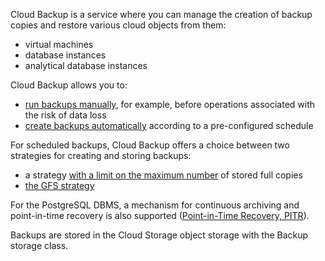 Cloud Backup is a service where you can manage the creation of backup copies and restore various cloud objects from them:

- virtual machines
- database instances
- analytical database instances

Cloud Backup allows you to:

- [run backups manually](/en/storage/backups/instructions/create-backup-copy), for example, before operations associated with the risk of data loss
- [create backups automatically](/en/storage/backups/instructions/create-backup-plan) according to a pre-configured schedule

For scheduled backups, Cloud Backup offers a choice between two strategies for creating and storing backups:

- a strategy [with a limit on the maximum number](/en/storage/backups/concepts/retention-policy/forward-incremental) of stored full copies
- [the GFS strategy](/en/storage/backups/concepts/retention-policy/gfs-backup)

For the PostgreSQL DBMS, a mechanism for continuous archiving and point-in-time recovery is also supported ([Point-in-Time Recovery, PITR](/en/storage/backups/instructions/point-in-time-recovery-pitr)).

Backups are stored in the Cloud Storage object storage with the Backup storage class.
